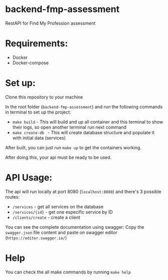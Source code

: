 # backend-fmp-assessment
RestAPI for Find My Profession assessment

# Requirements: 
  - Docker
  - Docker-compose
  
# Set up:
Clone this repository to your machine
  
In the root folder (```backend-fmp-assessment```) and run the following commands in terminal to set up the project:
* ```make build``` - This will build and up all container and this terminal to show their logs, so open another terminal run next command
* ```make create-db ``` - This will create database structure and populate it with initial data (services)
  
After built, you can just run ```make up``` to get the containers working.
  
After doing this, your api must be ready to be used.

# API Usage:
The api will run locally at port 8080 (```localhost:8080```) and there's 3 possible routes:
- ```/services``` - get all services on the database
- ```/services/{id}``` - get one especific service by ID
- ```/clients/create``` - create a client 

You can see the complete documentation using swagger:
Copy the `swagger.json` file content and paste on swagger editor (`https://editor.swagger.io/`)
  
# Help
You can check the all make commands by running ```make help```
